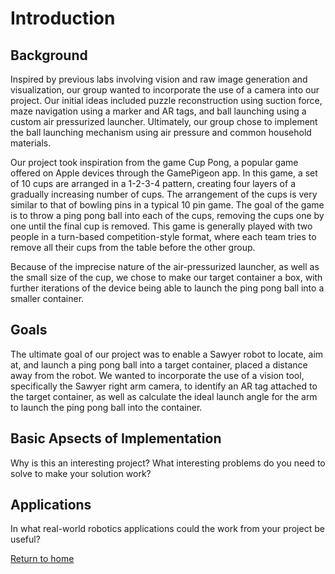 # Introduction

## Background

Inspired by previous labs involving vision and raw image generation and visualization, our group wanted to incorporate the use of a camera into our project. Our initial ideas included puzzle reconstruction using suction force, maze navigation using a marker and AR tags, and ball launching using a custom air pressurized launcher. Ultimately, our group chose to implement the ball launching mechanism using air pressure and common household materials.

Our project took inspiration from the game Cup Pong, a popular game offered on Apple devices through the GamePigeon app. In this game, a set of 10 cups are arranged in a 1-2-3-4 pattern, creating four layers of a gradually increasing number of cups. The arrangement of the cups is very similar to that of bowling pins in a typical 10 pin game. The goal of the game is to throw a ping pong ball into each of the cups, removing the cups one by one until the final cup is removed. This game is generally played with two people in a turn-based competition-style format, where each team tries to remove all their cups from the table before the other group.

Because of the imprecise nature of the air-pressurized launcher, as well as the small size of the cup, we chose to make our target container a box, with further iterations of the device being able to launch the ping pong ball into a smaller container.

## Goals

The ultimate goal of our project was to enable a Sawyer robot to locate, aim at, and launch a ping pong ball into a target container, placed a distance away from the robot. We wanted to incorporate the use of a vision tool, specifically the Sawyer right arm camera, to identify an AR tag attached to the target container, as well as calculate the ideal launch angle for the arm to launch the ping pong ball into the container.

## Basic Apsects of Implementation
Why is this an interesting project? What interesting problems do you need to solve to make your solution work?



## Applications
In what real-world robotics applications could the work from your project be useful?



[Return to home](index.md)
